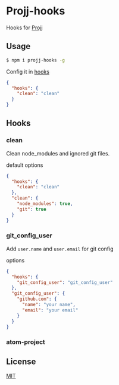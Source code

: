 # Projj-hooks

Hooks for [Projj](https://github.com/popomore/projj)

## Usage

```bash
$ npm i projj-hooks -g
```

Config it in [hooks](#Hooks)

```json
{
  "hooks": {
    "clean": "clean"
  }
}
```

## Hooks

### clean

Clean node_modules and ignored git files.

default options

```json
{
  "hooks": {
    "clean": "clean"
  },
  "clean": {
    "node_modules": true,
    "git": true
  }
}
```

### git_config_user

Add `user.name` and `user.email` for git config

options

```json
{
  "hooks": {
    "git_config_user": "git_config_user"
  },
  "git_config_user": {
    "github.com": {
      "name": "your name",
      "email": "your email"
    }
  }
}
```


### atom-project

## License

[MIT](LICENSE)
